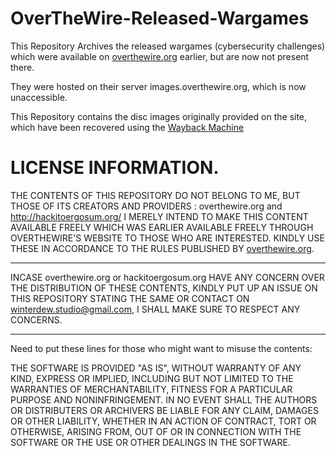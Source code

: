 # OverTheWire-Released-Wargames
This Repository Archives the released wargames (cybersecurity challenges) which were available on [overthewire.org]("https://overthewire.org/wargames/") earlier, but are now not present there.

They were hosted on their server images.overthewire.org, which is now unaccessible.

This Repository contains the disc images originally provided on the site, which have been recovered using the [Wayback Machine]("http://wayback.archive.org/")

# LICENSE INFORMATION.

THE CONTENTS OF THIS REPOSITORY DO NOT BELONG TO ME, BUT THOSE OF ITS CREATORS AND PROVIDERS : overthewire.org and http://hackitoergosum.org/
I MERELY INTEND TO MAKE THIS CONTENT AVAILABLE FREELY WHICH WAS EARLIER AVAILABLE FREELY THROUGH OVERTHEWIRE'S WEBSITE TO THOSE WHO ARE INTERESTED.
KINDLY USE THESE IN ACCORDANCE TO THE RULES PUBLISHED BY [overthewire.org]("https://overthewire.org/wargames/").

---

INCASE overthewire.org or hackitoergosum.org HAVE ANY CONCERN OVER THE DISTRIBUTION OF THESE CONTENTS, KINDLY PUT UP AN ISSUE ON THIS REPOSITORY STATING THE SAME OR CONTACT ON winterdew.studio@gmail.com, 
I SHALL MAKE SURE TO RESPECT ANY CONCERNS.

---

Need to put these lines for those who might want to misuse the contents:

THE SOFTWARE IS PROVIDED "AS IS", WITHOUT WARRANTY OF ANY KIND,
EXPRESS OR IMPLIED, INCLUDING BUT NOT LIMITED TO THE WARRANTIES OF
MERCHANTABILITY, FITNESS FOR A PARTICULAR PURPOSE AND NONINFRINGEMENT.
IN NO EVENT SHALL THE AUTHORS OR DISTRIBUTERS OR ARCHIVERS BE LIABLE FOR ANY CLAIM, DAMAGES OR
OTHER LIABILITY, WHETHER IN AN ACTION OF CONTRACT, TORT OR OTHERWISE,
ARISING FROM, OUT OF OR IN CONNECTION WITH THE SOFTWARE OR THE USE OR
OTHER DEALINGS IN THE SOFTWARE.
